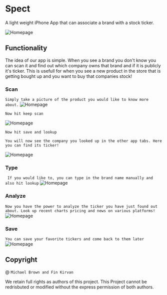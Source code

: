 # Spect
A light weight iPhone App that can associate a brand with a stock ticker.

![Homepage](/image/input.png)



## Functionality 
The idea of our app is simple. When you see a brand you don't know you can scan it and find out which company owns that brand and if it is publicly it's ticker. This is usefull for when you see a new product in the store that is getting bought up and you want to buy that companies stock! 

### Scan 


`Simply take a picture of the product you would like to know more about.` 
![Homepage](/image/scan.png)


`Now hit keep scan`

![Homepage](/image/scan2.png)


`Now hit save and lookup`

`You will now see the company you looked up in the other app tabs. Here you can find its ticker!`


![Homepage](/image/ticker.png)


### Type 


` If you would like to, you can type in the brand name manually and also hit lookup`
![Homepage](/image/home.png)

### Analyze 


`Now you have the power to analyze the ticker you have just found out about. Look up recent charts pricing and news on various platforms!`
![Homepage](/image/analy.png)


### Save 


`You can save your favorite tickers and come back to them later`
![Homepage](/image/tickers.png)

## Copyright 
@ `Michael Brown and Fin Kirvan` 


We retain full rights as authors of this project. This Project cannot be redrisbuted or modified without the express permission of both authors. 
